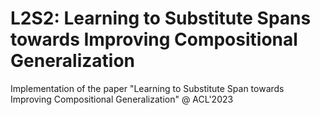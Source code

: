 # L2S2: Learning to Substitute Spans towards Improving Compositional Generalization
Implementation of the paper "Learning to Substitute Span towards Improving Compositional Generalization" @ ACL'2023
